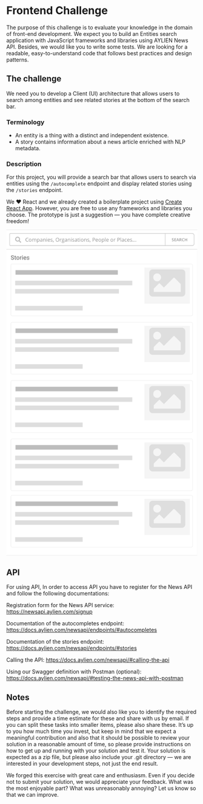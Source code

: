 # Frontend Challenge

The purpose of this challenge is to evaluate your knowledge in the domain of front-end development. We expect you to build an Entities search application with JavaScript frameworks and libraries using AYLIEN News API. Besides, we would like you to write some tests. We are looking for a readable, easy-to-understand code that follows best practices and design patterns.

## The challenge
We need you to develop a Client (UI) architecture that allows users to search among entities and see related stories at the bottom of the search bar.

### Terminology
- An entity is a thing with a distinct and independent existence.
- A story contains information about a news article enriched with NLP metadata.

### Description
For this project, you will provide a search bar that allows users to search via entities using the `/autocomplete` endpoint and display related stories using the `/stories` endpoint.

We :heart: React and we already created a boilerplate project using [Create React App](https://create-react-app.dev/). However, you are free to use any frameworks and libraries you choose. The prototype is just a suggestion — you have complete creative freedom!

<p align="center">
  <img src="https://github.com/AYLIEN/frontend-challenge/blob/master/prototype.png?raw=true">
</p>

## API
For using API, In order to access API you have to register for the News API and follow the following documentations:

Registration form for the News API service: https://newsapi.aylien.com/signup

Documentation of the autocompletes endpoint: https://docs.aylien.com/newsapi/endpoints/#autocompletes

Documentation of the stories endpoint: https://docs.aylien.com/newsapi/endpoints/#stories

Calling the API: https://docs.aylien.com/newsapi/#calling-the-api

Using our Swagger definition with Postman (optional): https://docs.aylien.com/newsapi/#testing-the-news-api-with-postman

## Notes
Before starting the challenge, we would also like you to identify the required steps and provide a time estimate for these and share with us by email. If you can split these tasks into smaller items, please also share these. It’s up to you how much time you invest, but keep in mind that we expect a meaningful contribution and also that it should be possible to review your solution in a reasonable amount of time, so please provide instructions on how to get up and running with your solution and test it. Your solution is expected as a zip file, but please also include your .git directory — we are interested in your development steps, not just the end result.

We forged this exercise with great care and enthusiasm. Even if you decide not to submit your solution, we would appreciate your feedback. What was the most enjoyable part? What was unreasonably annoying? Let us know so that we can improve.
